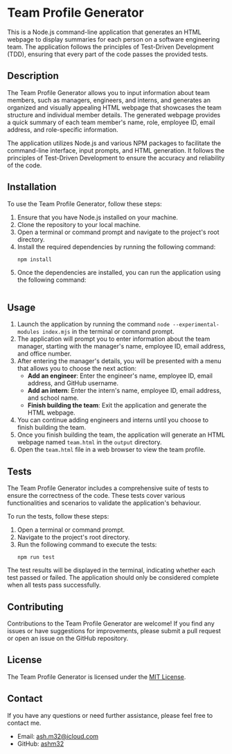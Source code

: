 # Team Profile Generator

This is a Node.js command-line application that generates an HTML webpage to display summaries for each person on a software engineering team. The application follows the principles of Test-Driven Development (TDD), ensuring that every part of the code passes the provided tests.

## Description

The Team Profile Generator allows you to input information about team members, such as managers, engineers, and interns, and generates an organized and visually appealing HTML webpage that showcases the team structure and individual member details. The generated webpage provides a quick summary of each team member's name, role, employee ID, email address, and role-specific information.

The application utilizes Node.js and various NPM packages to facilitate the command-line interface, input prompts, and HTML generation. It follows the principles of Test-Driven Development to ensure the accuracy and reliability of the code.

## Installation

To use the Team Profile Generator, follow these steps:

1. Ensure that you have Node.js installed on your machine.
2. Clone the repository to your local machine.
3. Open a terminal or command prompt and navigate to the project's root directory.
4. Install the required dependencies by running the following command:
   ```
   npm install
   ```
5. Once the dependencies are installed, you can run the application using the following command:
   ```node --experimental-modules index.mjs
   ```
   
## Usage

1. Launch the application by running the command `node --experimental-modules index.mjs` in the terminal or command prompt.
2. The application will prompt you to enter information about the team manager, starting with the manager's name, employee ID, email address, and office number.
3. After entering the manager's details, you will be presented with a menu that allows you to choose the next action:
   - **Add an engineer**: Enter the engineer's name, employee ID, email address, and GitHub username.
   - **Add an intern**: Enter the intern's name, employee ID, email address, and school name.
   - **Finish building the team**: Exit the application and generate the HTML webpage.
4. You can continue adding engineers and interns until you choose to finish building the team.
5. Once you finish building the team, the application will generate an HTML webpage named `team.html` in the `output` directory.
6. Open the `team.html` file in a web browser to view the team profile.

## Tests

The Team Profile Generator includes a comprehensive suite of tests to ensure the correctness of the code. These tests cover various functionalities and scenarios to validate the application's behaviour.

To run the tests, follow these steps:

1. Open a terminal or command prompt.
2. Navigate to the project's root directory.
3. Run the following command to execute the tests:
   ```
   npm run test
   ```

The test results will be displayed in the terminal, indicating whether each test passed or failed. The application should only be considered complete when all tests pass successfully.

## Contributing

Contributions to the Team Profile Generator are welcome! If you find any issues or have suggestions for improvements, please submit a pull request or open an issue on the GitHub repository.

## License

The Team Profile Generator is licensed under the [MIT License](https://opensource.org/licenses/MIT).

## Contact

If you have any questions or need further assistance, please feel free to contact me.

- Email: [ash.m32@icloud.com](mailto:your-ash.m32@icloud.com)
- GitHub: [ashm32](https://github.com/ashm32)
